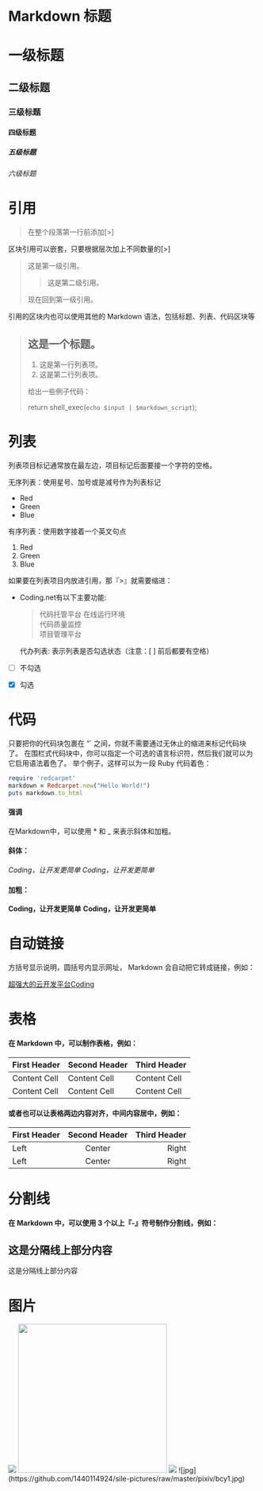 # Markdown 标题

# 一级标题
## 二级标题
### 三级标题
#### 四级标题
##### 五级标题
###### 六级标题

# 引用
> 在整个段落第一行前添加[>]

区块引用可以嵌套，只要根据层次加上不同数量的[>]

> 这是第一级引用。
>
> > 这是第二级引用。
>
> 现在回到第一级引用。

引用的区块内也可以使用其他的 Markdown 语法，包括标题、列表、代码区块等
> ## 这是一个标题。
> 1. 这是第一行列表项。
> 2. 这是第二行列表项。
>
> 给出一些例子代码：
>
> return shell_exec(`echo $input | $markdown_script`);

# 列表
列表项目标记通常放在最左边，项目标记后面要接一个字符的空格。

无序列表：使用星号、加号或是减号作为列表标记

- Red
- Green
- Blue

有序列表：使用数字接着一个英文句点

1. Red
2. Green
3. Blue


如果要在列表项目内放进引用，那『>』就需要缩进：

*  Coding.net有以下主要功能:
    > 代码托管平台
    > 在线运行环境    
    > 代码质量监控    
    > 项目管理平台


    代办列表: 表示列表是否勾选状态（注意：[ ] 前后都要有空格）

- [ ] 不勾选
- [x] 勾选


# 代码
只要把你的代码块包裹在 “` 之间，你就不需要通过无休止的缩进来标记代码块了。 在围栏式代码块中，你可以指定一个可选的语言标识符，然后我们就可以为它启用语法着色了。 举个例子，这样可以为一段 Ruby 代码着色：

```ruby
require 'redcarpet'
markdown = Redcarpet.new("Hello World!")
puts markdown.to_html
```


#### 强调
在Markdown中，可以使用 * 和  _  来表示斜体和加粗。

#### 斜体：

*Coding，让开发更简单*
_Coding，让开发更简单_


#### 加粗：

**Coding，让开发更简单**
__Coding，让开发更简单__



# 自动链接
方括号显示说明，圆括号内显示网址， Markdown 会自动把它转成链接，例如：

[超强大的云开发平台Coding](http://coding.net)


# 表格
#### 在 Markdown 中，可以制作表格，例如：

First Header | Second Header | Third Header
------------ | ------------- | ------------
Content Cell | Content Cell  | Content Cell
Content Cell | Content Cell  | Content Cell


#### 或者也可以让表格两边内容对齐，中间内容居中，例如：

First Header | Second Header | Third Header
:----------- | :-----------: | -----------:
Left         | Center        | Right
Left         | Center        | Right



# 分割线
#### 在 Markdown 中，可以使用 3 个以上『-』符号制作分割线，例如：


这是分隔线上部分内容
---
这是分隔线上部分内容



# 图片
<img src="需要插入的图片地址" />
<img width="300px" src="/home/sile/Pictures/pixiv/bcy1.jpg" />

<img src="./home/sile/Pictures/pixiv/bcy1.jpg" />
![jpg](https://github.com/1440114924/sile-pictures/raw/master/pixiv/bcy1.jpg)
